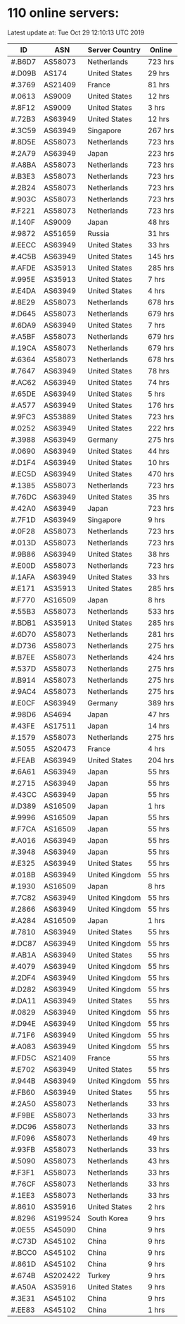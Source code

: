 # 110 online servers:

Latest update at: Tue Oct 29 12:10:13 UTC 2019

| ID | ASN | Server Country | Online |
| -- | --- | -------------- | ------ |
| #.B6D7 | AS58073 | Netherlands | 723 hrs |
| #.D09B | AS174 | United States | 29 hrs |
| #.3769 | AS21409 | France | 81 hrs |
| #.0613 | AS9009 | United States | 12 hrs |
| #.8F12 | AS9009 | United States | 3 hrs |
| #.72B3 | AS63949 | United States | 12 hrs |
| #.3C59 | AS63949 | Singapore | 267 hrs |
| #.8D5E | AS58073 | Netherlands | 723 hrs |
| #.2A79 | AS63949 | Japan | 223 hrs |
| #.A8BA | AS58073 | Netherlands | 723 hrs |
| #.B3E3 | AS58073 | Netherlands | 723 hrs |
| #.2B24 | AS58073 | Netherlands | 723 hrs |
| #.903C | AS58073 | Netherlands | 723 hrs |
| #.F221 | AS58073 | Netherlands | 723 hrs |
| #.140F | AS9009 | Japan | 48 hrs |
| #.9872 | AS51659 | Russia | 31 hrs |
| #.EECC | AS63949 | United States | 33 hrs |
| #.4C5B | AS63949 | United States | 145 hrs |
| #.AFDE | AS35913 | United States | 285 hrs |
| #.995E | AS35913 | United States | 7 hrs |
| #.E4DA | AS63949 | United States | 4 hrs |
| #.8E29 | AS58073 | Netherlands | 678 hrs |
| #.D645 | AS58073 | Netherlands | 679 hrs |
| #.6DA9 | AS63949 | United States | 7 hrs |
| #.A5BF | AS58073 | Netherlands | 679 hrs |
| #.19CA | AS58073 | Netherlands | 679 hrs |
| #.6364 | AS58073 | Netherlands | 678 hrs |
| #.7647 | AS63949 | United States | 78 hrs |
| #.AC62 | AS63949 | United States | 74 hrs |
| #.65DE | AS63949 | United States | 5 hrs |
| #.A577 | AS63949 | United States | 176 hrs |
| #.9FC3 | AS53889 | United States | 723 hrs |
| #.0252 | AS63949 | United States | 222 hrs |
| #.3988 | AS63949 | Germany | 275 hrs |
| #.0690 | AS63949 | United States | 44 hrs |
| #.D1F4 | AS63949 | United States | 10 hrs |
| #.EC5D | AS63949 | United States | 470 hrs |
| #.1385 | AS58073 | Netherlands | 723 hrs |
| #.76DC | AS63949 | United States | 35 hrs |
| #.42A0 | AS63949 | Japan | 723 hrs |
| #.7F1D | AS63949 | Singapore | 9 hrs |
| #.0F28 | AS58073 | Netherlands | 723 hrs |
| #.013D | AS58073 | Netherlands | 723 hrs |
| #.9B86 | AS63949 | United States | 38 hrs |
| #.E00D | AS58073 | Netherlands | 723 hrs |
| #.1AFA | AS63949 | United States | 33 hrs |
| #.E171 | AS35913 | United States | 285 hrs |
| #.F770 | AS16509 | Japan | 8 hrs |
| #.55B3 | AS58073 | Netherlands | 533 hrs |
| #.BDB1 | AS35913 | United States | 285 hrs |
| #.6D70 | AS58073 | Netherlands | 281 hrs |
| #.D736 | AS58073 | Netherlands | 275 hrs |
| #.B7EE | AS58073 | Netherlands | 424 hrs |
| #.537D | AS58073 | Netherlands | 275 hrs |
| #.B914 | AS58073 | Netherlands | 275 hrs |
| #.9AC4 | AS58073 | Netherlands | 275 hrs |
| #.E0CF | AS63949 | Germany | 389 hrs |
| #.98D6 | AS4694 | Japan | 47 hrs |
| #.43FE | AS17511 | Japan | 14 hrs |
| #.1579 | AS58073 | Netherlands | 275 hrs |
| #.5055 | AS20473 | France | 4 hrs |
| #.FEAB | AS63949 | United States | 204 hrs |
| #.6A61 | AS63949 | Japan | 55 hrs |
| #.2715 | AS63949 | Japan | 55 hrs |
| #.43CC | AS63949 | Japan | 55 hrs |
| #.D389 | AS16509 | Japan | 1 hrs |
| #.9996 | AS16509 | Japan | 55 hrs |
| #.F7CA | AS16509 | Japan | 55 hrs |
| #.A016 | AS63949 | Japan | 55 hrs |
| #.3948 | AS63949 | Japan | 55 hrs |
| #.E325 | AS63949 | United States | 55 hrs |
| #.018B | AS63949 | United Kingdom | 55 hrs |
| #.1930 | AS16509 | Japan | 8 hrs |
| #.7C82 | AS63949 | United Kingdom | 55 hrs |
| #.2866 | AS63949 | United Kingdom | 55 hrs |
| #.A284 | AS16509 | Japan | 1 hrs |
| #.7810 | AS63949 | United States | 55 hrs |
| #.DC87 | AS63949 | United Kingdom | 55 hrs |
| #.AB1A | AS63949 | United States | 55 hrs |
| #.4079 | AS63949 | United Kingdom | 55 hrs |
| #.2DF4 | AS63949 | United Kingdom | 55 hrs |
| #.D282 | AS63949 | United Kingdom | 55 hrs |
| #.DA11 | AS63949 | United States | 55 hrs |
| #.0829 | AS63949 | United Kingdom | 55 hrs |
| #.D94E | AS63949 | United Kingdom | 55 hrs |
| #.71F6 | AS63949 | United Kingdom | 55 hrs |
| #.A083 | AS63949 | United Kingdom | 55 hrs |
| #.FD5C | AS21409 | France | 55 hrs |
| #.E702 | AS63949 | United States | 55 hrs |
| #.944B | AS63949 | United Kingdom | 55 hrs |
| #.FB60 | AS63949 | United States | 55 hrs |
| #.2A50 | AS58073 | Netherlands | 33 hrs |
| #.F9BE | AS58073 | Netherlands | 33 hrs |
| #.DC96 | AS58073 | Netherlands | 33 hrs |
| #.F096 | AS58073 | Netherlands | 49 hrs |
| #.93FB | AS58073 | Netherlands | 33 hrs |
| #.5090 | AS58073 | Netherlands | 43 hrs |
| #.F3F1 | AS58073 | Netherlands | 33 hrs |
| #.76CF | AS58073 | Netherlands | 33 hrs |
| #.1EE3 | AS58073 | Netherlands | 33 hrs |
| #.8610 | AS35916 | United States | 2 hrs |
| #.8296 | AS199524 | South Korea | 9 hrs |
| #.0E55 | AS45090 | China | 9 hrs |
| #.C73D | AS45102 | China | 9 hrs |
| #.BCC0 | AS45102 | China | 9 hrs |
| #.861D | AS45102 | China | 9 hrs |
| #.674B | AS202422 | Turkey | 9 hrs |
| #.A50A | AS35916 | United States | 9 hrs |
| #.3E31 | AS45102 | China | 9 hrs |
| #.EE83 | AS45102 | China | 1 hrs |

